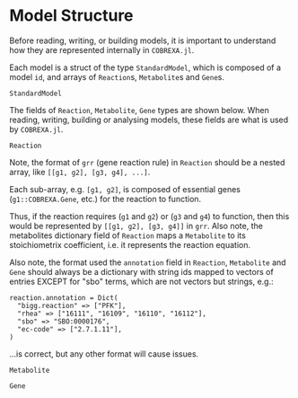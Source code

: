 # Model Structure

Before reading, writing, or building models, it is important to understand how
they are represented internally in `COBREXA.jl`.

Each model is a struct of the type `StandardModel`, which is composed of a model
`id`, and arrays of `Reaction`s, `Metabolite`s and `Gene`s.

```@docs
StandardModel
```

The fields of `Reaction`, `Metabolite`, `Gene` types are shown below.  When
reading, writing, building or analysing models, these fields are what is used
by `COBREXA.jl`.

```@docs
Reaction
```

Note, the format of `grr` (gene reaction rule) in `Reaction` should be a nested
array, like `[[g1, g2], [g3, g4], ...]`.

Each sub-array, e.g. `[g1, g2]`, is composed of essential genes
(`g1::COBREXA.Gene`, etc.) for the reaction to function.

Thus, if the reaction requires (`g1` and `g2`) or (`g3` and `g4`) to function,
then this would be represented by `[[g1, g2], [g3, g4]]` in `grr`. Also note,
the metabolites dictionary field of `Reaction` maps a `Metabolite` to its
stoichiometrix coefficient, i.e. it represents the reaction equation.

Also note, the format used the `annotation` field in `Reaction`, `Metabolite`
and `Gene` should always be a dictionary with string ids mapped to vectors of
entries EXCEPT for "sbo" terms, which are not vectors but strings, e.g.:
```
reaction.annotation = Dict(
  "bigg.reaction" => ["PFK"],
  "rhea" => ["16111", "16109", "16110", "16112"],
  "sbo" => "SBO:0000176",
  "ec-code" => ["2.7.1.11"],
)
```
...is correct, but any other format will cause issues.

```@docs
Metabolite
```

```@docs
Gene
```
